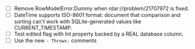 - [ ] Remove RowModelError.Dummy when rdar://problem/21707972 is fixed.
- [ ] DateTime supports ISO-8601 format: document that comparison and sorting can't work with SQLite-generated values like CURRENT_TIMESTAMP.
- [ ] Test edited flag with Int property backed by a REAL database column.
- [ ] Use the new `- Throws:` comments